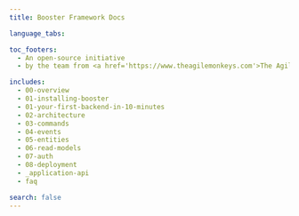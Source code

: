 ```yaml
---
title: Booster Framework Docs

language_tabs:

toc_footers:
  - An open-source initiative
  - by the team from <a href='https://www.theagilemonkeys.com'>The Agile Monkeys.</a>

includes:
  - 00-overview
  - 01-installing-booster
  - 01-your-first-backend-in-10-minutes
  - 02-architecture
  - 03-commands
  - 04-events
  - 05-entities
  - 06-read-models
  - 07-auth
  - 08-deployment
  - _application-api
  - faq

search: false
---
```

